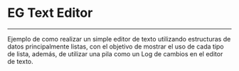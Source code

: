 # EG Text Editor
----

Ejemplo de como realizar un simple editor de texto utilizando estructuras de datos principalmente listas, con el objetivo de mostrar el uso de cada tipo de lista, además,
de utilizar una pila como un Log de cambios en el editor de texto.
